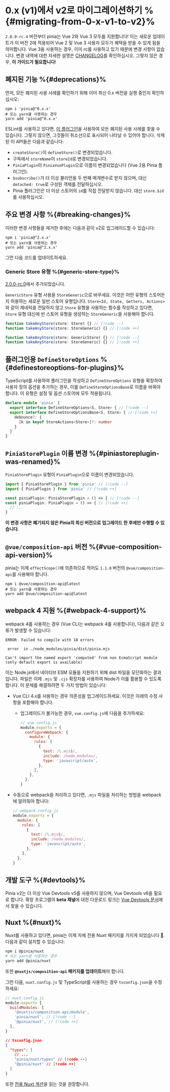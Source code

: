 # 0.x (v1)에서 v2로 마이그레이션하기 %{#migrating-from-0-x-v1-to-v2}%

`2.0.0-rc.4` 버전부터 pinia는 Vue 2와 Vue 3 모두를 지원합니다! 이는 새로운 업데이트가 이 버전 2에 적용되어 Vue 2 및 Vue 3 사용자 모두가 혜택을 받을 수 있게 됨을 의미합니다. Vue 3을 사용하는 경우, 이미 rc를 사용하고 있기 때문에 변경 사항이 없습니다. 변경 내역에 대한 자세한 설명은 [CHANGELOG](https://github.com/vuejs/pinia/blob/v2/packages/pinia/CHANGELOG.md)를 확인하십시오. 그렇지 않은 경우, **이 가이드가 필요합니다**!

## 폐지된 기능 %{#deprecations}%

먼저, 모든 폐지된 사용 사례를 확인하기 위해 이미 최신 0.x 버전을 실행 중인지 확인하십시오:

```shell
npm i 'pinia@^0.x.x'
# 또는 yarn을 사용하는 경우
yarn add 'pinia@^0.x.x'
```

ESLint를 사용하고 있다면, [이 플러그인](https://github.com/gund/eslint-plugin-deprecation)을 사용하여 모든 폐지된 사용 사례를 찾을 수 있습니다. 그렇지 않으면, 그것들이 취소선으로 표시되어 나타날 수 있어야 합니다. 삭제된 이 API들은 다음과 같습니다:

- `createStore()`이 `defineStore()`로 변경되었습니다.
- 구독에서 `storeName`이 `storeId`로 변경되었습니다.
- `PiniaPlugin`이 `PiniaVuePlugin`으로 이름이 변경되었습니다 (Vue 2용 Pinia 플러그인).
- `$subscribe()`가 더 이상 불리언을 두 번째 매개변수로 받지 않으며, 대신 `detached: true`로 구성된 객체를 전달하십시오.
- Pinia 플러그인은 더 이상 스토어의 `id`를 직접 전달받지 않습니다. 대신 `store.$id`를 사용하십시오.

## 주요 변경 사항 %{#breaking-changes}%

이러한 변경 사항들을 제거한 후에는 다음과 같이 v2로 업그레이드할 수 있습니다:

```shell
npm i 'pinia@^2.x.x'
# 또는 yarn을 사용하는 경우
yarn add 'pinia@^2.x.x'
```

그런 다음 코드를 업데이트하세요.

### Generic Store 유형 %{#generic-store-type}%

[2.0.0-rc.0](https://github.com/vuejs/pinia/blob/v2/packages/pinia/CHANGELOG.md#200-rc0-2021-07-28)에서 추가되었습니다.

`GenericStore` 유형 사용을 `StoreGeneric`으로 바꾸세요. 이것은 어떤 유형의 스토어든지 허용하는 새로운 일반 스토어 유형입니다. `Store<Id, State, Getters, Actions>`와 같이 제네릭을 전달하지 않고 `Store` 유형을 사용하는 함수를 작성하고 있다면, `Store` 유형 대신에 빈 스토어 유형을 생성하는 `StoreGeneric`을 사용해야 합니다.

```ts
function takeAnyStore(store: Store) {} // [!code --]
function takeAnyStore(store: StoreGeneric) {} // [!code ++]

function takeAnyStore(store: GenericStore) {} // [!code --]
function takeAnyStore(store: StoreGeneric) {} // [!code ++]
```

## 플러그인용 `DefineStoreOptions` %{#definestoreoptions-for-plugins}%

TypeScript를 사용하여 플러그인을 작성하고 `DefineStoreOptions` 유형을 확장하여 사용자 정의 옵션을 추가하는 경우, 이를 `DefineStoreOptionsBase`로 이름을 바꿔야 합니다. 이 유형은 설정 및 옵션 스토어에 모두 적용됩니다.

```ts
declare module 'pinia' {
  export interface DefineStoreOptions<S, Store> { // [!code --]
  export interface DefineStoreOptionsBase<S, Store> { // [!code ++]
    debounce?: {
      [k in keyof StoreActions<Store>]?: number
    }
  }
}
```

## `PiniaStorePlugin` 이름 변경 %{#piniastoreplugin-was-renamed}%

`PiniaStorePlugin` 유형이 `PiniaPlugin`으로 이름이 변경되었습니다.

```ts
import { PiniaStorePlugin } from 'pinia' // [!code --]
import { PiniaPlugin } from 'pinia' // [!code ++]

const piniaPlugin: PiniaStorePlugin = () => { // [!code --]
const piniaPlugin: PiniaPlugin = () => { // [!code ++]
  // ...
}
```

**이 변경 사항은 폐기되지 않은 Pinia의 최신 버전으로 업그레이드 한 후에만 수행할 수 있습니다**.

## `@vue/composition-api` 버전 %{#vue-composition-api-version}%

pinia는 이제 `effectScope()`에 의존하므로 적어도 `1.1.0` 버전의 `@vue/composition-api`를 사용해야 합니다.

```shell
npm i @vue/composition-api@latest
# 또는 yarn을 사용하는 경우
yarn add @vue/composition-api@latest
```

## webpack 4 지원 %{#webpack-4-support}%

webpack 4를 사용하는 경우 (Vue CLI는 webpack 4를 사용합니다), 다음과 같은 오류가 발생할 수 있습니다:

```
ERROR  Failed to compile with 18 errors

 error  in ./node_modules/pinia/dist/pinia.mjs

Can't import the named export 'computed' from non EcmaScript module (only default export is available)
```

이는 Node.js에서 네이티브 ESM 모듈을 지원하기 위해 dist 파일을 모던화하는 결과입니다. 파일은 이제 `.mjs` 및 `.cjs` 확장자를 사용하여 Node가 이를 활용할 수 있도록 합니다. 이 문제를 해결하려면 두 가지 방법이 있습니다:

- Vue CLI 4.x를 사용하는 경우 의존성을 업그레이드하세요. 이것은 아래의 수정 사항을 포함해야 합니다.
  - 업그레이드가 불가능한 경우, `vue.config.js`에 다음을 추가하세요:

    ```js
    // vue.config.js
    module.exports = {
      configureWebpack: {
        module: {
          rules: [
            {
              test: /\.mjs$/,
              include: /node_modules/,
              type: 'javascript/auto',
            },
          ],
        },
      },
    }
    ```

- 수동으로 webpack을 처리하고 있다면, `.mjs` 파일을 처리하는 방법을 webpack에 알려줘야 합니다:

  ```js
  // webpack.config.js
  module.exports = {
    module: {
      rules: [
        {
          test: /\.mjs$/,
          include: /node_modules/,
          type: 'javascript/auto',
        },
      ],
    },
  }
  ```

## 개발 도구 %{#devtools}%

Pinia v2는 더 이상 Vue Devtools v5를 사용하지 않으며, Vue Devtools v6을 필요로 합니다. 확장 프로그램의 **beta 채널**에 대한 다운로드 링크는 [Vue Devtools 문서](https://devtools.vuejs.org/guide/installation.html#chrome)에서 찾을 수 있습니다.

## Nuxt %{#nuxt}%

Nuxt를 사용하고 있다면, pinia는 이제 자체 전용 Nuxt 패키지를 가지게 되었습니다 🎉. 다음과 같이 설치할 수 있습니다:

```bash
npm i @pinia/nuxt
# 또는 yarn을 사용하는 경우
yarn add @pinia/nuxt
```

또한 **`@nuxtjs/composition-api` 패키지를 업데이트**해야 합니다.

그런 다음, `nuxt.config.js` 및 TypeScript를 사용하는 경우 `tsconfig.json`을 수정하세요:

```js
// nuxt.config.js
module.exports {
  buildModules: [
    '@nuxtjs/composition-api/module',
    'pinia/nuxt', // [!code --]
    '@pinia/nuxt', // [!code ++]
  ],
}
```

```json
// tsconfig.json
{
  "types": [
    // ...
    "pinia/nuxt/types" // [!code --]
    "@pinia/nuxt" // [!code ++]
  ]
}
```

또한 [전용 Nuxt 섹션](../ssr/nuxt.md)을 읽는 것을 권장합니다.
